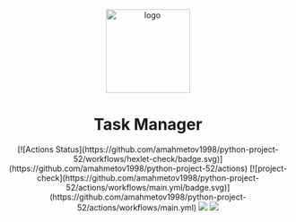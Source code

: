 <div align="center">

<img src="https://sun9-62.userapi.com/impg/3zMcQewrgogSBElLFe1NzNAUCujZTi12J1D5Ig/5fV2DF9yeLM.jpg?size=512x512&quality=96&sign=1b2e8ecb1a11312e1751ee9ff4064c99&type=album" alt="logo" width="150" height="auto" />
<h1>Task Manager</h1>
[![Actions Status](https://github.com/amahmetov1998/python-project-52/workflows/hexlet-check/badge.svg)](https://github.com/amahmetov1998/python-project-52/actions)
[![project-check](https://github.com/amahmetov1998/python-project-52/actions/workflows/main.yml/badge.svg)](https://github.com/amahmetov1998/python-project-52/actions/workflows/main.yml)
<a href="https://codeclimate.com/github/amahmetov1998/python-project-52/maintainability"><img src="https://api.codeclimate.com/v1/badges/803e8528452fb88da331/maintainability" /></a>
<a href="https://codeclimate.com/github/amahmetov1998/python-project-52/test_coverage"><img src="https://api.codeclimate.com/v1/badges/803e8528452fb88da331/test_coverage" /></a>
</div>